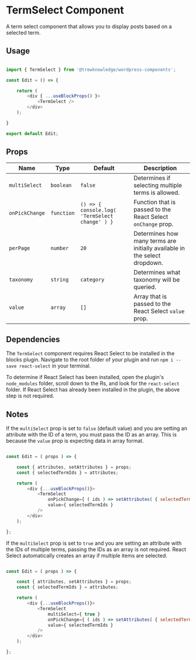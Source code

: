 # TermSelect Component

A term select component that allows you to display posts based on a selected term.


## Usage

```js

import { TermSelect } from '@trewknowledge/wordpress-components';

const Edit = () => {

	return (
		<div { ...useBlockProps() }>
			<TermSelect />
		</div>
	);

}

export default Edit;

```


## Props
| Name | Type | Default | Description |
|------|------|---------|-------------|
| `multiSelect` | `boolean` | `false` | Determines if selecting multiple terms is allowed. |
| `onPickChange` | `function` | `() => { console.log( 'TermSelect change' ) }` | Function that is passed to the React Select `onChange` prop. |
| `perPage` | `number` | `20` | Determines how many terms are initially available in the select dropdown. |
| `taxonomy` | `string` | `category` | Determines what taxonomy will be queried. |
| `value` | `array` | `[]` | Array that is passed to the React Select `value` prop. |


## Dependencies

The `TermSelect` component requires React Select to be installed in the blocks plugin. Navigate to the root folder of your plugin and run `npm i --save react-select` in your terminal.

To determine if React Select has been installed, open the plugin's `node_modules` folder, scroll down to the Rs, and look for the `react-select` folder. If React Select has already been installed in the plugin, the above step is not required.


## Notes

If the `multiSelect` prop is set to `false` (default value) and you are setting an attribute with the ID of a term, you must pass the ID as an array. This is because the `value` prop is expecting data in array format.

```js

const Edit = ( props ) => {

	const { attributes, setAttributes } = props;
	const { selectedTermIds } = attributes;

	return (
		<div {...useBlockProps()}>
			<TermSelect
				onPickChange={ ( ids ) => setAttributes( { selectedTermIds: [ ids ] } ) }
				value={ selectedTermIds }
			/>
		</div>
	);

};

```

If the `multiSelect` prop is set to `true` and you are setting an attribute with the IDs of multiple terms, passing the IDs as an array is not required. React Select automatically creates an array if multiple items are selected.

```js

const Edit = ( props ) => {

	const { attributes, setAttributes } = props;
	const { selectedTermIds } = attributes;

	return (
		<div {...useBlockProps()}>
			<TermSelect
				multiSelect={ true }
				onPickChange={ ( ids ) => setAttributes( { selectedTermIds: ids } ) }
				value={ selectedTermIds }
			/>
		</div>
	);

};

```
